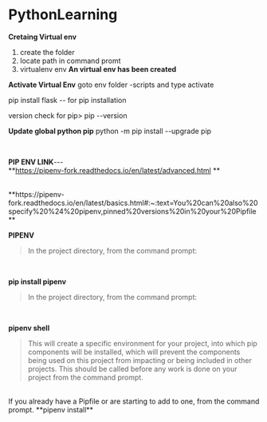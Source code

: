 # PythonLearning
**Cretaing Virtual env**
  1) create the folder 
  2) locate path in command promt 
  3) virtualenv env
 **An virtual env has been created**
 
 **Activate Virtual Env**
      goto env folder -scripts and type activate
 
 pip install flask -- for pip installation
 
 version check for pip> pip --version
 
 **Update global python pip**
  python -m pip install --upgrade pip

<br/>

**PIP ENV LINK**---<br/>
**https://pipenv-fork.readthedocs.io/en/latest/advanced.html **

<br/>
**https://pipenv-fork.readthedocs.io/en/latest/basics.html#:~:text=You%20can%20also%20specify%20%24%20pipenv,pinned%20versions%20in%20your%20Pipfile **

<br/>

**PIPENV**
>In the project directory, from the command prompt: 

<br/>

**pip install pipenv**
>In the project directory, from the command prompt:

<br/>

**pipenv shell**
>This will create a specific environment for your project, into which pip components will be installed, which will prevent the components being used on this project from impacting or being included in other projects. This should be called before any work is done on your project from the command prompt.

<br/>
If you already have a Pipfile or are starting to add to one, from the command prompt.
**pipenv install**
